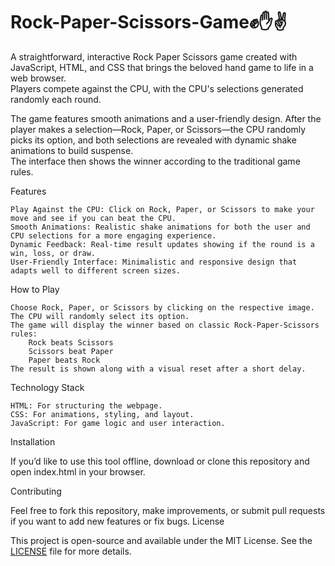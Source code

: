 # Rock-Paper-Scissors-Game✊✋✌️

A straightforward, interactive Rock Paper Scissors game created with JavaScript, HTML, and CSS that brings the beloved hand game to life in a web browser.<br>Players compete against the CPU, with the CPU's selections generated randomly each round. 

The game features smooth animations and a user-friendly design. After the player makes a selection—Rock, Paper, or Scissors—the CPU randomly picks its option, and both selections are revealed with dynamic shake animations to build suspense.<br>The interface then shows the winner according to the traditional game rules.

Features

    Play Against the CPU: Click on Rock, Paper, or Scissors to make your move and see if you can beat the CPU.
    Smooth Animations: Realistic shake animations for both the user and CPU selections for a more engaging experience.
    Dynamic Feedback: Real-time result updates showing if the round is a win, loss, or draw.
    User-Friendly Interface: Minimalistic and responsive design that adapts well to different screen sizes.

How to Play

    Choose Rock, Paper, or Scissors by clicking on the respective image.
    The CPU will randomly select its option.
    The game will display the winner based on classic Rock-Paper-Scissors rules:
        Rock beats Scissors
        Scissors beat Paper
        Paper beats Rock
    The result is shown along with a visual reset after a short delay.

Technology Stack

    HTML: For structuring the webpage.
    CSS: For animations, styling, and layout.
    JavaScript: For game logic and user interaction.

Installation

  If you’d like to use this tool offline, download or clone this repository and open index.html in your browser.


Contributing

Feel free to fork this repository, make improvements, or submit pull requests if you want to add new features or fix bugs.
License

This project is open-source and available under the MIT License. See the [LICENSE](LICENSE) file for more details.

